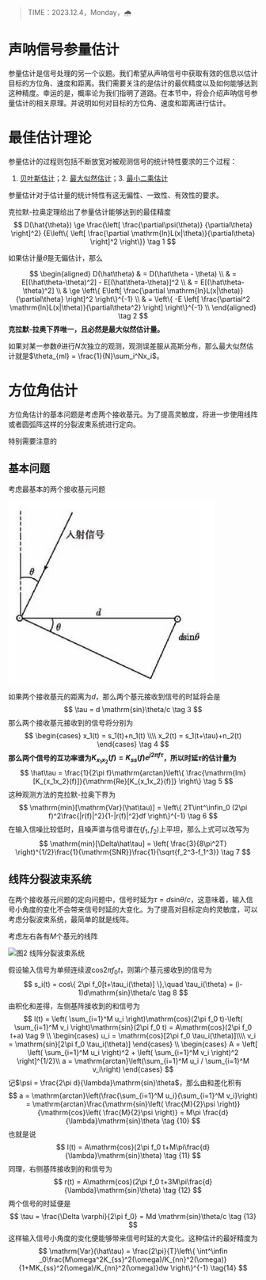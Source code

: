 > TIME：2023.12.4，Monday，🌧️

# 声呐信号参量估计

参量估计是信号处理的另一个议题。我们希望从声呐信号中获取有效的信息以估计目标的方位角、速度和距离。我们需要关注的是估计的最优精度以及如何能够达到这种精度。幸运的是，概率论为我们指明了道路。在本节中，将会介绍声呐信号参量估计的相关原理。并说明如何对目标的方位角、速度和距离进行估计。

# 最佳估计理论

参量估计的过程则包括不断放宽对被观测信号的统计特性要求的三个过程：

1. [贝叶斯估计](https://blog.csdn.net/qq_32742009/article/details/81481680)；2. [最大似然估计](https://blog.csdn.net/qq_42233059/article/details/127076343)；3. [最小二乘估计](https://blog.csdn.net/buxinlegan/article/details/107355172)

参量估计对于估计量的统计特性有这无偏性、一致性、有效性的要求。

克拉默-拉奥定理给出了参量估计能够达到的最佳精度
$$
D(\hat{\theta}) 
\ge 
\frac{\left[ \frac{\partial\psi(\theta)} {\partial\theta} \right]^2}
{E\left\{ \left[ \frac{\partial \mathrm{ln}L(x|\theta)}{\partial\theta} \right]^2 \right\}} \tag 1
$$

如果估计量$\hat\theta$是无偏估计，那么


$$
\begin{aligned}
D(\hat\theta) & = D(\hat\theta - \theta) \\
			  & = E[(\hat\theta-\theta)^2] - E[(\hat\theta-\theta)]^2 \\
              & = E[(\hat\theta-\theta)^2] \\
              & \ge \left\{ E\left[ \frac{\partial \mathrm{ln}L(x|\theta)}{\partial\theta} \right]^2 \right\}^{-1} \\
              & =  \left\{ -E \left[ \frac{\partial^2 \mathrm{ln}L(x|\theta)}{\partial\theta^2} \right] \right\}^{-1} \\
\end{aligned} \tag 2
$$
**克拉默-拉奥下界唯一，且必然是最大似然估计量。**

如果对某一参数$\theta$进行$N$次独立的观测，观测误差服从高斯分布，那么最大似然估计就是$\theta_{ml} = \frac{1}{N}\sum_i^Nx_i$。

# 方位角估计

方位角估计的基本问题是考虑两个接收基元。为了提高灵敏度，将进一步使用线阵或者圆弧阵这样的分裂波束系统进行定向。

特别需要注意的

## 基本问题

考虑最基本的两个接收基元问题

![图1 方位角估计模型](_img/6.1.png)

如果两个接收基元的距离为$d$，那么两个基元接收到信号的时延将会是
$$
\tau = d \mathrm{sin}\theta/c \tag 3
$$
那么两个接收基元接收到的信号将分别为
$$
\begin{cases}
x_1(t) = s_1(t)+n_1(t) \\\\
x_2(t) = s_1(t+\tau)+n_2(t) 
\end{cases} \tag 4
$$
**那么两个信号的互功率谱为$K_{x_1x_2}(f) = K_{ss}(f)e^{j2\pi f\tau}$，所以时延$\tau$的估计量为**
$$
\hat\tau = \frac{1}{2\pi f}\mathrm{arctan}\left\{ \frac{\mathrm{Im}[K_{x_1x_2}(f)]}{\mathrm{Re}[K_{x_1x_2}(f)]} \right\} \tag 5
$$
这种观测方法的克拉默-拉奥下界为
$$
\mathrm{min}[\mathrm{Var}(\hat\tau)] = \left\{ 2T\int^\infin_0 (2\pi f)^2\frac{|r(f)|^2}{1-|r(f)|^2}df \right\}^{-1} \tag 6
$$
在输入信噪比较低时，且噪声谱与信号谱在$(f_1, f_2)$上平坦，那么上式可以改写为
$$
\mathrm{min}[\Delta\hat\tau] = \left( \frac{3}{8\pi^2T} \right)^{1/2}\frac{1}{\mathrm{SNR}}\frac{1}{\sqrt{f_2^3-f_1^3}} \tag 7
$$

## 线阵分裂波束系统

在两个接收基元问题的定向问题中，信号时延为$\tau = d \mathrm{sin}\theta/c$，这意味着，输入信号小角度的变化不会带来信号时延的大变化。为了提高对目标定向的灵敏度，可以考虑分裂波束系统，最简单的就是线阵。

考虑左右各有$M$个基元的线阵

![图2 线阵分裂波束系统](https://gitee.com/cxgxgg/typora_img/raw/master/img/202312042120773.png)

假设输入信号为单频连续波$\mathrm{cos}2\pi f_0t$，则第$i$个基元接收到的信号为
$$
s_i(t) = cos\{ 2\pi f_0[t+\tau_i(\theta)] \},\quad \tau_i(\theta) = (i-1)d\mathrm{sin}\theta/c \tag 8
$$
由积化和差得，左侧基阵接收到的和信号为
$$
l(t) = \left( \sum_{i=1}^M u_i \right)\mathrm{cos}(2\pi f_0 t)-\left( \sum_{i=1}^M v_i \right)\mathrm{sin}(2\pi f_0 t) = A\mathrm{cos}(2\pi f_0 t+a) \tag 9 \\
\begin{cases}
u_i = \mathrm{cos}[2\pi f_0 \tau_i(\theta)]\\\\
v_i = \mathrm{sin}[2\pi f_0 \tau_i(\theta)]
\end{cases}
\\
\begin{cases}
A = \left[ \left( \sum_{i=1}^M u_i \right)^2 + \left( \sum_{i=1}^M v_i \right)^2 \right]^{1/2}\\
a = \mathrm{arctan}\left(\sum_{i=1}^M u_i / \sum_{i=1}^M v_i\right)
\end{cases}
$$
记$\psi = \frac{2\pi d}{\lambda}\mathrm{sin}\theta$，那么由和差化积有
$$
a = \mathrm{arctan}\left(\frac{\sum_{i=1}^M u_i}{\sum_{i=1}^M v_i}\right) = \mathrm{arctan}\frac{\mathrm{sin}\left( \frac{M}{2}\psi \right)}{\mathrm{cos}\left( \frac{M}{2}\psi \right)} = M\pi \frac{d}{\lambda}\mathrm{sin}\theta \tag {10}
$$
也就是说
$$
l(t) = A\mathrm{cos}(2\pi f_0 t+M\pi\frac{d}{\lambda}\mathrm{sin}\theta) \tag {11}
$$
同理，右侧基阵接收到的和信号为
$$
r(t) = A\mathrm{cos}(2\pi f_0 t+3M\pi\frac{d}{\lambda}\mathrm{sin}\theta) \tag {12}
$$
两个信号的时延便是
$$
\tau = \frac{\Delta \varphi}{2\pi f_0} = Md \mathrm{sin}\theta/c \tag {13}
$$
这样输入信号小角度的变化便能够带来信号时延的大变化。这种估计的最好精度为
$$
\mathrm{Var}(\hat\tau) = \frac{2\pi}{T}\left\{ \int^\infin _0\frac{M\omega^2K_{ss}^2(\omega)/K_{nn}^2(\omega)}{1+MK_{ss}^2(\omega)/K_{nn}^2(\omega)}dw \right\}^{-1} \tag{14}
$$
